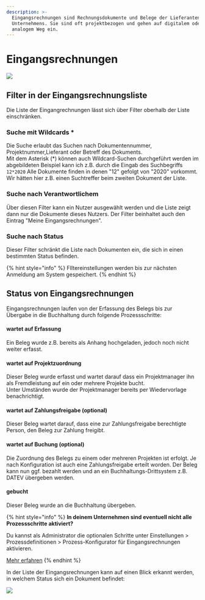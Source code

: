```yaml
---
description: >-
  Eingangsrechnungen sind Rechnungsdokumente und Belege der Lieferanten unseres
  Unternehmens. Sie sind oft projektbezogen und gehen auf digitalem oder
  analogem Weg ein.
---
```


# Eingangsrechnungen

![](../../.gitbook/assets/bildschirmfoto-2020-03-08-um-16.56.42.png)

## Filter in der Eingangsrechnungsliste

Die Liste der Eingangrechnungen lässt sich über Filter oberhalb der Liste einschränken.

### Suche mit Wildcards \*

Die Suche erlaubt das Suchen nach Dokumentennummer, Projektnummer,Lieferant oder Betreff des Dokuments.\
Mit dem Asterisk (\*) können auch Wildcard-Suchen durchgeführt werden im abgebildeten Beispiel kann ich z.B. durch die Eingab des Suchbegriffs `12*2020`  Alle Dokumente finden in denen "12" gefolgt von "2020" vorkommt. Wir hätten hier z.B. einen Suchtreffer beim zweiten Dokument der Liste.

### Suche nach Verantwortlichem

Über diesen Filter kann ein Nutzer ausgewählt werden und die Liste zeigt dann nur die Dokumente dieses Nutzers. Der Filter beinhaltet auch den Eintrag "Meine Eingangsrechnungen".

### **Suche nach Status**

Dieser Filter schränkt die Liste nach Dokumenten ein, die sich in einen bestimmten Status befinden.

{% hint style="info" %}
FIltereinstellungen werden bis zur nächsten Anmeldung am System gespeichert.
{% endhint %}

## Status von Eingangsrechnungen

Eingangsrechnungen laufen von der Erfassung des Belegs bis zur Übergabe in die Buchhaltung durch folgende Prozessschritte:

#### wartet auf Erfassung

Ein Beleg wurde z.B. bereits als Anhang hochgeladen, jedoch noch nicht weiter erfasst.

#### wartet auf Projektzuordnung

Dieser Beleg wurde erfasst und wartet darauf dass ein Projektmanager ihn als Fremdleistung auf ein oder mehrere Projekte bucht.\
Unter Umständen wurde der Projektmanager bereits per Wiedervorlage benachrichtigt.

#### wartet auf Zahlungsfreigabe (optional)

Dieser Beleg wartet darauf, dass eine zur Zahlungsfreigabe berechtigte Person, den Beleg zur Zahlung freigibt.

#### wartet auf Buchung  (optional)

Die Zuordnung des Belegs zu einem oder mehreren Projekten ist erfolgt. Je nach Konfiguration ist auch eine Zahlungsfreigabe erteilt worden. Der Beleg kann nun ggf. bezahlt werden und an ein Buchhaltungs-Drittsystem z.B. DATEV übergeben werden.

#### gebucht

Dieser Beleg wurde an die Buchhaltung übergeben.

{% hint style="info" %}
**In deinem Unternehmen sind eventuell nicht alle Prozessschritte aktiviert?**

Du kannst als Administrator die optionalen Schritte unter Einstellungen > Prozessdefinitionen > Prozess-Konfigurator für Eingangsrechnungen aktivieren.

[Mehr erfahren](../../einstellungen-1/prozessdefinitionen/prozess-konfigurator-fuer-eingangsrechnungen.md)
{% endhint %}

In der Liste der Eingangsrechnungen kann auf einen Blick erkannt werden, in welchem Status sich ein Dokument befindet:



![](../../.gitbook/assets/bildschirmfoto-2020-03-08-um-16.56.58.png)

